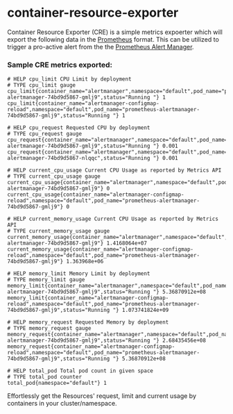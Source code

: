 # container-resource-exporter

Container Resource Exporter (CRE) is a simple metrics expoerter which will export the following data in the [Prometheus](https://prometheus.io/) format. This can be utilized to trigger a pro-active alert from the the [Prometheus Alert Manager](https://prometheus.io/docs/alerting/alertmanager).

### Sample CRE metrics exported:

```
# HELP cpu_limit CPU Limit by deployment
# TYPE cpu_limit gauge
cpu_limit{container_name="alertmanager",namespace="default",pod_name="prometheus-alertmanager-74bd9d5867-gmlj9",status="Running "} 1
cpu_limit{container_name="alertmanager-configmap-reload",namespace="default",pod_name="prometheus-alertmanager-74bd9d5867-gmlj9",status="Running "} 1

# HELP cpu_request Requested CPU by deployment
# TYPE cpu_request gauge
cpu_request{container_name="alertmanager",namespace="default",pod_name="prometheus-alertmanager-74bd9d5867-gmlj9",status="Running "} 0.001
cpu_request{container_name="alertmanager",namespace="default",pod_name="prometheus-alertmanager-74bd9d5867-nlqqc",status="Running "} 0.001

# HELP current_cpu_usage Current CPU Usage as reported by Metrics API
# TYPE current_cpu_usage gauge
current_cpu_usage{container_name="alertmanager",namespace="default",pod_name="prometheus-alertmanager-74bd9d5867-gmlj9"} 0
current_cpu_usage{container_name="alertmanager-configmap-reload",namespace="default",pod_name="prometheus-alertmanager-74bd9d5867-gmlj9"} 0

# HELP current_memory_usage Current CPU Usage as reported by Metrics API
# TYPE current_memory_usage gauge
current_memory_usage{container_name="alertmanager",namespace="default",pod_name="prometheus-alertmanager-74bd9d5867-gmlj9"} 1.4168064e+07
current_memory_usage{container_name="alertmanager-configmap-reload",namespace="default",pod_name="prometheus-alertmanager-74bd9d5867-gmlj9"} 1.363968e+06

# HELP memory_limit Memory Limit by deployment
# TYPE memory_limit gauge
memory_limit{container_name="alertmanager",namespace="default",pod_name="prometheus-alertmanager-74bd9d5867-gmlj9",status="Running "} 5.36870912e+08
memory_limit{container_name="alertmanager-configmap-reload",namespace="default",pod_name="prometheus-alertmanager-74bd9d5867-gmlj9",status="Running "} 1.073741824e+09

# HELP memory_request Requested Memory by deployment
# TYPE memory_request gauge
memory_request{container_name="alertmanager",namespace="default",pod_name="prometheus-alertmanager-74bd9d5867-gmlj9",status="Running "} 2.68435456e+08
memory_request{container_name="alertmanager-configmap-reload",namespace="default",pod_name="prometheus-alertmanager-74bd9d5867-gmlj9",status="Running "} 5.36870912e+08

# HELP total_pod Total pod count in given space
# TYPE total_pod counter
total_pod{namespace="default"} 1
```

Effortlessly get the Resources' request, limit and current usage by containers in your cluster/namespace.

